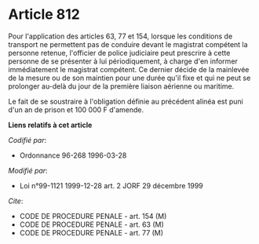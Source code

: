 # Article 812

Pour l'application des articles 63, 77 et 154, lorsque les conditions de transport ne permettent pas de conduire devant le
magistrat compétent la personne retenue, l'officier de police judiciaire peut prescrire à cette personne de se présenter à
lui périodiquement, à charge d'en informer immédiatement le magistrat compétent. Ce dernier décide de la mainlevée de la
mesure ou de son maintien pour une durée qu'il fixe et qui ne peut se prolonger au-delà du jour de la première liaison
aérienne ou maritime.

Le fait de se soustraire à l'obligation définie au précédent alinéa est puni d'un an de prison et 100 000 F d'amende.

**Liens relatifs à cet article**

_Codifié par_:

  - Ordonnance 96-268 1996-03-28

_Modifié par_:

  - Loi n°99-1121 1999-12-28 art. 2 JORF 29 décembre 1999

_Cite_:

  - CODE DE PROCEDURE PENALE - art. 154 (M)
  - CODE DE PROCEDURE PENALE - art. 63 (M)
  - CODE DE PROCEDURE PENALE - art. 77 (M)
